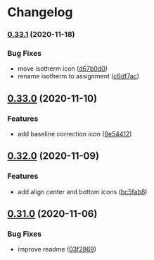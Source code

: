 # Changelog

### [0.33.1](https://www.github.com/cheminfo/font/compare/v0.33.0...v0.33.1) (2020-11-18)


### Bug Fixes

* move isotherm icon ([d67b0d0](https://www.github.com/cheminfo/font/commit/d67b0d0e47079a3668ebb040d821b2502e4cc5ae))
* rename isotherm to assignment ([c6df7ac](https://www.github.com/cheminfo/font/commit/c6df7ac4e09e41eaa8c3c881e3d87db7d4628eda))

## [0.33.0](https://www.github.com/cheminfo/font/compare/v0.32.0...v0.33.0) (2020-11-10)


### Features

* add baseline correction icon ([9e54412](https://www.github.com/cheminfo/font/commit/9e54412a23c317cdda6b1315baaa0b5ff7387ac4))

## [0.32.0](https://www.github.com/cheminfo/font/compare/v0.31.0...v0.32.0) (2020-11-09)


### Features

* add align center and bottom icons ([bc5fab8](https://www.github.com/cheminfo/font/commit/bc5fab87e9a2fed7dac39b5482407b6aca4b208f))

## [0.31.0](https://www.github.com/cheminfo/font/compare/v0.30.0...v0.31.0) (2020-11-06)


### Bug Fixes

* improve readme ([03f2869](https://www.github.com/cheminfo/font/commit/03f2869e9162c458206e95be29d0fb08d5aecb81))
